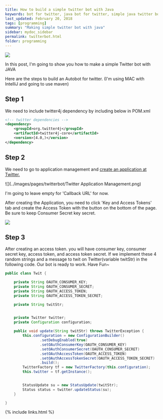 ```yaml
---
title: How to build a simple twitter bot with Java
keywords: bot for twitter, java bot for twitter, simple java twitter bot, twitbot, twitter, twitter bot with java 
last_updated: February 20, 2018
tags: [programming]
summary: "Making simple twitter bot with java"
sidebar: mydoc_sidebar
permalink: twitterbot.html
folder: programming
---
```


![](../images/pages/twitterbot/Twitter.jpg)

In this post, I'm going to show you how to make a simple Twitter bot with JAVA

Here are the steps to build an Autobot for twitter.
(I'm using MAC with IntelliJ and going to use maven)

## Step 1
We need to include twitter4j dependency by including below in POM.xml

````xml
<!-- twitter dependencies -->
<dependency>
    <groupId>org.twitter4j</groupId>
    <artifactId>twitter4j-core</artifactId>
    <version>[4.0,)</version>
</dependency>
````
## Step 2
We need to go to application management and [create an application at Twitter.](https://apps.twitter.com/app/new)

![](../images/pages/twitterbot/Twitter Application Management.png)

I'm going to leave empty for 'Callback URL' for now.

After creating the Application, you need to click 'Key and Access Tokens' tab and create the Access Token with the button on the bottom of the page.
Be sure to keep Consumer Secret key secret.

![](../images/pages/twitterbot/Myappnametest.png)

## Step 3
After creating an access token. you will have consumer key, consumer secret key, access token, and access token secret.
If we implement these 4 random strings and a message to twit on Twitter(variable twitStr) in the following code. Our bot is ready to work. Have Fun~

````java
public class Twit {

    private String OAUTH_CONSUMER_KEY;
    private String OAUTH_CONSUMER_SECRET;
    private String OAUTH_ACCESS_TOKEN;
    private String OAUTH_ACCESS_TOKEN_SECRET;

    private String twitStr;


    private Twitter twitter;
    private Configuration configuration;
    
    public void update(String twitStr) throws TwitterException {
        this.configuration = new ConfigurationBuilder()
                .setDebugEnabled(true)
                .setOAuthConsumerKey(OAUTH_CONSUMER_KEY)
                .setOAuthConsumerSecret(OAUTH_CONSUMER_SECRET)
                .setOAuthAccessToken(OAUTH_ACCESS_TOKEN)
                .setOAuthAccessTokenSecret(OAUTH_ACCESS_TOKEN_SECRET)
                .build();
        TwitterFactory tf = new TwitterFactory(this.configuration);
        this.twitter = tf.getInstance();
    

        StatusUpdate su = new StatusUpdate(twitStr);
        Status status = twitter.updateStatus(su);
    }

}
````

{% include links.html %}
